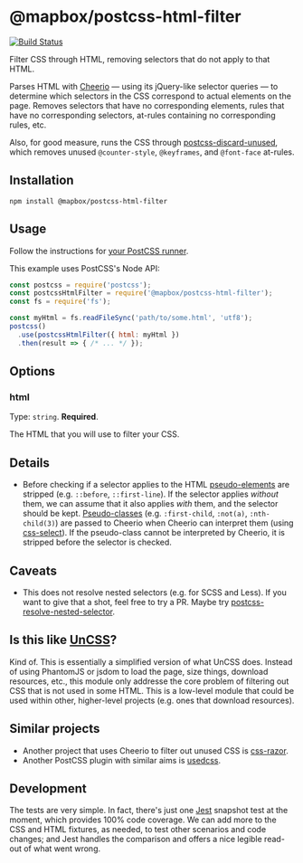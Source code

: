 # @mapbox/postcss-html-filter

[![Build Status](https://travis-ci.com/mapbox/postcss-html-filter.svg?branch=main)](https://travis-ci.com/mapbox/postcss-html-filter)

Filter CSS through HTML, removing selectors that do not apply to that HTML.

Parses HTML with [Cheerio](https://github.com/cheeriojs/cheerio) — using its jQuery-like selector queries — to determine which selectors in the CSS correspond to actual elements on the page.
Removes selectors that have no corresponding elements, rules that have no corresponding selectors, at-rules containing no corresponding rules, etc.

Also, for good measure, runs the CSS through [postcss-discard-unused](https://github.com/ben-eb/postcss-discard-unused), which removes unused `@counter-style`, `@keyframes`, and `@font-face` at-rules.

## Installation

```
npm install @mapbox/postcss-html-filter
```

## Usage

Follow the instructions for [your PostCSS runner](https://github.com/postcss/postcss#usage).

This example uses PostCSS's Node API:

```js
const postcss = require('postcss');
const postcssHtmlFilter = require('@mapbox/postcss-html-filter');
const fs = require('fs');

const myHtml = fs.readFileSync('path/to/some.html', 'utf8');
postcss()
  .use(postcssHtmlFilter({ html: myHtml })
  .then(result => { /* ... */ });
```

## Options

### html

Type: `string`.
**Required**.

The HTML that you will use to filter your CSS.

## Details

- Before checking if a selector applies to the HTML [pseudo-elements](https://developer.mozilla.org/en-US/docs/Web/CSS/Pseudo-elements) are stripped (e.g. `::before`, `::first-line`).
  If the selector applies *without* them, we can assume that it also applies *with* them, and the selector should be kept.
  [Pseudo-classes](https://developer.mozilla.org/en-US/docs/Web/CSS/Pseudo-classes) (e.g. `:first-child`, `:not(a)`, `:nth-child(3)`) are passed to Cheerio when Cheerio can interpret them (using [css-select](https://github.com/fb55/css-select)).
  If the pseudo-class cannot be interpreted by Cheerio, it is stripped before the selector is checked.

## Caveats

- This does not resolve nested selectors (e.g. for SCSS and Less).
  If you want to give that a shot, feel free to try a PR.
  Maybe try [postcss-resolve-nested-selector](https://github.com/davidtheclark/postcss-resolve-nested-selector).

## Is this like [UnCSS](https://github.com/giakki/uncss)?

Kind of. This is essentially a simplified version of what UnCSS does.
Instead of using PhantomJS or jsdom to load the page, size things, download resources, etc., this module only addresse the core problem of filtering out CSS that is not used in some HTML.
This is a low-level module that could be used within other, higher-level projects (e.g. ones that download resources).

## Similar projects

- Another project that uses Cheerio to filter out unused CSS is [css-razor](https://github.com/tscanlin/css-razor).
- Another PostCSS plugin with similar aims is [usedcss](https://github.com/komachi/usedcss).

## Development

The tests are very simple.
In fact, there's just one [Jest](https://facebook.github.io/jest/) snapshot test at the moment, which provides 100% code coverage.
We can add more to the CSS and HTML fixtures, as needed, to test other scenarios and code changes; and Jest handles the comparison and offers a nice legible read-out of what went wrong.

